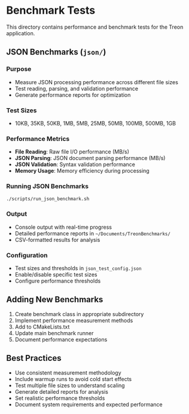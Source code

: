 # Benchmark Tests

This directory contains performance and benchmark tests for the Treon application.

## JSON Benchmarks (`json/`)

### Purpose
- Measure JSON processing performance across different file sizes
- Test reading, parsing, and validation performance
- Generate performance reports for optimization

### Test Sizes
- 10KB, 35KB, 50KB, 1MB, 5MB, 25MB, 50MB, 100MB, 500MB, 1GB

### Performance Metrics
- **File Reading**: Raw file I/O performance (MB/s)
- **JSON Parsing**: JSON document parsing performance (MB/s)
- **JSON Validation**: Syntax validation performance
- **Memory Usage**: Memory efficiency during processing

### Running JSON Benchmarks
```bash
./scripts/run_json_benchmark.sh
```

### Output
- Console output with real-time progress
- Detailed performance reports in `~/Documents/TreonBenchmarks/`
- CSV-formatted results for analysis

### Configuration
- Test sizes and thresholds in `json_test_config.json`
- Enable/disable specific test sizes
- Configure performance thresholds

## Adding New Benchmarks

1. Create benchmark class in appropriate subdirectory
2. Implement performance measurement methods
3. Add to CMakeLists.txt
4. Update main benchmark runner
5. Document performance expectations

## Best Practices

- Use consistent measurement methodology
- Include warmup runs to avoid cold start effects
- Test multiple file sizes to understand scaling
- Generate detailed reports for analysis
- Set realistic performance thresholds
- Document system requirements and expected performance
